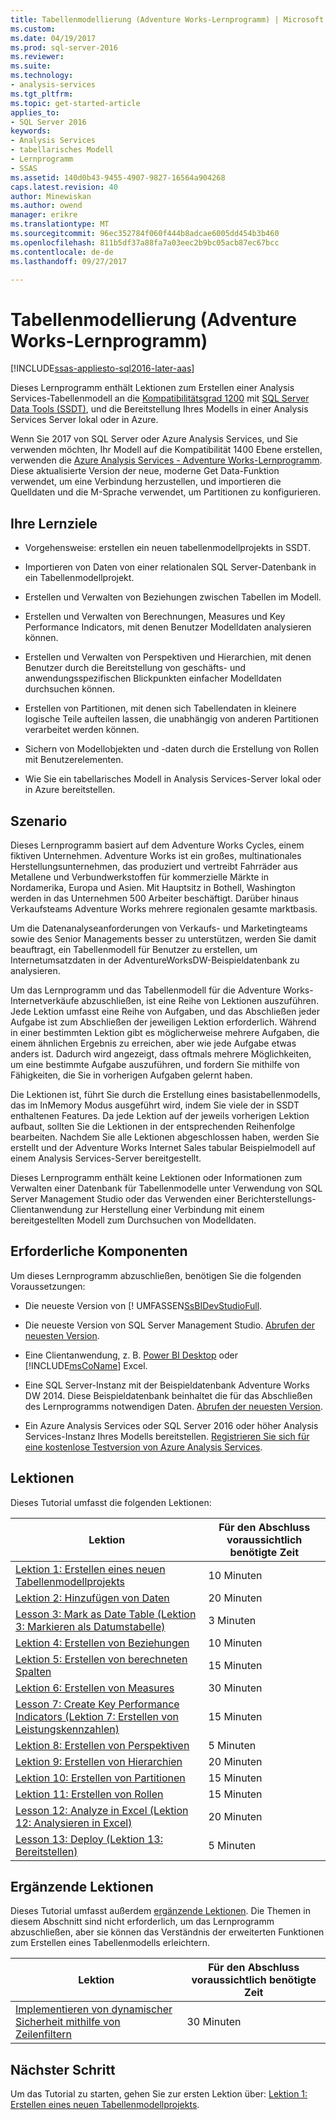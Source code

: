 ```yaml
---
title: Tabellenmodellierung (Adventure Works-Lernprogramm) | Microsoft Docs
ms.custom: 
ms.date: 04/19/2017
ms.prod: sql-server-2016
ms.reviewer: 
ms.suite: 
ms.technology:
- analysis-services
ms.tgt_pltfrm: 
ms.topic: get-started-article
applies_to:
- SQL Server 2016
keywords:
- Analysis Services
- tabellarisches Modell
- Lernprogramm
- SSAS
ms.assetid: 140d0b43-9455-4907-9827-16564a904268
caps.latest.revision: 40
author: Minewiskan
ms.author: owend
manager: erikre
ms.translationtype: MT
ms.sourcegitcommit: 96ec352784f060f444b8adcae6005dd454b3b460
ms.openlocfilehash: 811b5df37a88fa7a03eec2b9bc05acb87ec67bcc
ms.contentlocale: de-de
ms.lasthandoff: 09/27/2017

---
```

# <a name="tabular-modeling-adventure-works-tutorial"></a>Tabellenmodellierung (Adventure Works-Lernprogramm)
[!INCLUDE[ssas-appliesto-sql2016-later-aas](../includes/ssas-appliesto-sql2016-later-aas.md)]

Dieses Lernprogramm enthält Lektionen zum Erstellen einer Analysis Services-Tabellenmodell an die [Kompatibilitätsgrad 1200](../analysis-services/tabular-models/compatibility-level-for-tabular-models-in-analysis-services.md) mit [SQL Server Data Tools (SSDT)](https://docs.microsoft.com/sql/ssdt/download-sql-server-data-tools-ssdt), und die Bereitstellung Ihres Modells in einer Analysis Services Server lokal oder in Azure.  
 
Wenn Sie 2017 von SQL Server oder Azure Analysis Services, und Sie verwenden möchten, Ihr Modell auf die Kompatibilität 1400 Ebene erstellen, verwenden die [Azure Analysis Services - Adventure Works-Lernprogramm](https://review.docs.microsoft.com/azure/analysis-services/tutorials/aas-adventure-works-tutorial?branch=master). Diese aktualisierte Version der neue, moderne Get Data-Funktion verwendet, um eine Verbindung herzustellen, und importieren die Quelldaten und die M-Sprache verwendet, um Partitionen zu konfigurieren.
 
  
## <a name="what-youll-learn"></a>Ihre Lernziele   
  
-   Vorgehensweise: erstellen ein neuen tabellenmodellprojekts in SSDT.
  
-   Importieren von Daten von einer relationalen SQL Server-Datenbank in ein Tabellenmodellprojekt.  
  
-   Erstellen und Verwalten von Beziehungen zwischen Tabellen im Modell.  
  
-   Erstellen und Verwalten von Berechnungen, Measures und Key Performance Indicators, mit denen Benutzer Modelldaten analysieren können.  
  
-   Erstellen und Verwalten von Perspektiven und Hierarchien, mit denen Benutzer durch die Bereitstellung von geschäfts- und anwendungsspezifischen Blickpunkten einfacher Modelldaten durchsuchen können.  
  
-   Erstellen von Partitionen, mit denen sich Tabellendaten in kleinere logische Teile aufteilen lassen, die unabhängig von anderen Partitionen verarbeitet werden können.  
  
-   Sichern von Modellobjekten und -daten durch die Erstellung von Rollen mit Benutzerelementen.  
  
-   Wie Sie ein tabellarisches Modell in Analysis Services-Server lokal oder in Azure bereitstellen.  
  
## <a name="scenario"></a>Szenario  
Dieses Lernprogramm basiert auf dem Adventure Works Cycles, einem fiktiven Unternehmen. Adventure Works ist ein großes, multinationales Herstellungsunternehmen, das produziert und vertreibt Fahrräder aus Metallene und Verbundwerkstoffen für kommerzielle Märkte in Nordamerika, Europa und Asien. Mit Hauptsitz in Bothell, Washington werden in das Unternehmen 500 Arbeiter beschäftigt. Darüber hinaus Verkaufsteams Adventure Works mehrere regionalen gesamte marktbasis.  
  
Um die Datenanalyseanforderungen von Verkaufs- und Marketingteams sowie des Senior Managements besser zu unterstützen, werden Sie damit beauftragt, ein Tabellenmodell für Benutzer zu erstellen, um Internetumsatzdaten in der AdventureWorksDW-Beispieldatenbank zu analysieren.  
  
Um das Lernprogramm und das Tabellenmodell für die Adventure Works-Internetverkäufe abzuschließen, ist eine Reihe von Lektionen auszuführen. Jede Lektion umfasst eine Reihe von Aufgaben, und das Abschließen jeder Aufgabe ist zum Abschließen der jeweiligen Lektion erforderlich. Während in einer bestimmten Lektion gibt es möglicherweise mehrere Aufgaben, die einem ähnlichen Ergebnis zu erreichen, aber wie jede Aufgabe etwas anders ist. Dadurch wird angezeigt, dass oftmals mehrere Möglichkeiten, um eine bestimmte Aufgabe auszuführen, und fordern Sie mithilfe von Fähigkeiten, die Sie in vorherigen Aufgaben gelernt haben.  
  
Die Lektionen ist, führt Sie durch die Erstellung eines basistabellenmodells, das im InMemory Modus ausgeführt wird, indem Sie viele der in SSDT enthaltenen Features. Da jede Lektion auf der jeweils vorherigen Lektion aufbaut, sollten Sie die Lektionen in der entsprechenden Reihenfolge bearbeiten. Nachdem Sie alle Lektionen abgeschlossen haben, werden Sie erstellt und der Adventure Works Internet Sales tabular Beispielmodell auf einem Analysis Services-Server bereitgestellt.  
  
Dieses Lernprogramm enthält keine Lektionen oder Informationen zum Verwalten einer Datenbank für Tabellenmodelle unter Verwendung von SQL Server Management Studio oder das Verwenden einer Berichterstellungs-Clientanwendung zur Herstellung einer Verbindung mit einem bereitgestellten Modell zum Durchsuchen von Modelldaten.  
  
## <a name="prerequisites"></a>Erforderliche Komponenten  
Um dieses Lernprogramm abzuschließen, benötigen Sie die folgenden Voraussetzungen:  
  
-   Die neueste Version von [! UMFASSEN[SsBIDevStudioFull](../ssdt/download-sql-server-data-tools-ssdt.md).

-   Die neueste Version von SQL Server Management Studio. [Abrufen der neuesten Version](https://docs.microsoft.com/sql/ssms/download-sql-server-management-studio-ssms). 
  
-   Eine Clientanwendung, z. B. [Power BI Desktop](https://powerbi.microsoft.com/desktop/) oder [!INCLUDE[msCoName](../includes/msconame-md.md)] Excel.    
  
-   Eine SQL Server-Instanz mit der Beispieldatenbank Adventure Works DW 2014. Diese Beispieldatenbank beinhaltet die für das Abschließen des Lernprogramms notwendigen Daten. [Abrufen der neuesten Version](http://go.microsoft.com/fwlink/?LinkID=335807).  
  

-   Ein Azure Analysis Services oder SQL Server 2016 oder höher Analysis Services-Instanz Ihres Modells bereitstellen. [Registrieren Sie sich für eine kostenlose Testversion von Azure Analysis Services](https://azure.microsoft.com/services/analysis-services/).
  
## <a name="lessons"></a>Lektionen  
Dieses Tutorial umfasst die folgenden Lektionen:  
  
|Lektion|Für den Abschluss voraussichtlich benötigte Zeit|  
|----------|------------------------------|  
|[Lektion 1: Erstellen eines neuen Tabellenmodellprojekts](../analysis-services/lesson-1-create-a-new-tabular-model-project.md)|10 Minuten|  
|[Lektion 2: Hinzufügen von Daten](../analysis-services/lesson-2-add-data.md)|20 Minuten|  
|[Lesson 3: Mark as Date Table (Lektion 3: Markieren als Datumstabelle)](../analysis-services/lesson-3-mark-as-date-table.md)|3 Minuten|  
|[Lektion 4: Erstellen von Beziehungen](../analysis-services/lesson-4-create-relationships.md)|10 Minuten|  
|[Lektion 5: Erstellen von berechneten Spalten](../analysis-services/lesson-5-create-calculated-columns.md)|15 Minuten|
|[Lektion 6: Erstellen von Measures](../analysis-services/lesson-6-create-measures.md)|30 Minuten|  
|[Lesson 7: Create Key Performance Indicators (Lektion 7: Erstellen von Leistungskennzahlen)](../analysis-services/lesson-7-create-key-performance-indicators.md)|15 Minuten|  
|[Lektion 8: Erstellen von Perspektiven](../analysis-services/lesson-8-create-perspectives.md)|5 Minuten|  
|[Lektion 9: Erstellen von Hierarchien](../analysis-services/lesson-9-create-hierarchies.md)|20 Minuten|  
|[Lektion 10: Erstellen von Partitionen](../analysis-services/lesson-10-create-partitions.md)|15 Minuten|  
|[Lektion 11: Erstellen von Rollen](../analysis-services/lesson-11-create-roles.md)|15 Minuten|  
|[Lesson 12: Analyze in Excel (Lektion 12: Analysieren in Excel)](../analysis-services/lesson-12-analyze-in-excel.md)|20 Minuten| 
|[Lesson 13: Deploy (Lektion 13: Bereitstellen)](../analysis-services/lesson-13-deploy.md)|5 Minuten|  
  
## <a name="supplemental-lessons"></a>Ergänzende Lektionen  
Dieses Tutorial umfasst außerdem [ergänzende Lektionen](http://msdn.microsoft.com/library/2018456f-b4a6-496c-89fb-043c62d8b82e). Die Themen in diesem Abschnitt sind nicht erforderlich, um das Lernprogramm abzuschließen, aber sie können das Verständnis der erweiterten Funktionen zum Erstellen eines Tabellenmodells erleichtern.  
  
|Lektion|Für den Abschluss voraussichtlich benötigte Zeit|  
|----------|------------------------------|  
|[Implementieren von dynamischer Sicherheit mithilfe von Zeilenfiltern](../analysis-services/supplemental-lesson-implement-dynamic-security-by-using-row-filters.md)|30 Minuten|  

  
## <a name="next-step"></a>Nächster Schritt  
Um das Tutorial zu starten, gehen Sie zur ersten Lektion über: [Lektion 1: Erstellen eines neuen Tabellenmodellprojekts](../analysis-services/lesson-1-create-a-new-tabular-model-project.md).  
  
  
  



